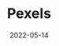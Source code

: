 ---
title: 'Pexels'
link: https://www.pexels.com
description: Free stock photos & videos you can use everywhere. Browse millions of high-quality royalty free stock images & copyright free pictures. No attribution required.
tags: [photography, tools]
content-type: resource
date: 2022-05-14
---